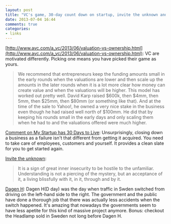 ```yaml
---
layout: post
title: "VC's game, 30-day count down on startup, invite the unknown and Sweden's switch to left hand driving."
date: 2013-07-04 16:44
comments: true
categories: 
- links
---
```


[http://www.avc.com/a_vc/2013/06/valuation-vs-ownership.html](http://www.avc.com/a_vc/2013/06/valuation-vs-ownership.html): VC are motivated differently. Picking one means you have picked their game as yours.
> We recommend that entrepreneurs keep the funding amounts small in the early rounds when the valuations are lower and then scale up the amounts in the later rounds when it is a lot more clear how money can create value and when the valuations will be higher. This model has worked out pretty well. David Karp raised $600k, then $4mm, then 5mm, then $25mm, then $80mm (or something like that). And at the time of the sale to Yahoo!, he owned a very nice stake in the business even though he had raised well north of $100mm. He did that by keeping his rounds small in the early days and only scaling them when he had to and the valuations offered were much higher.

[Comment on My Startup has 30 Days to Live](https://news.ycombinator.com/item?id=5940554): Unsurprisingly, closing down a business as a failure isn't that different from getting it acquired.  You need to take care of employees, customers and yourself. It provides a clean slate for you to get started again. 

[Invite the unknown](http://www.brainpickings.org/index.php/2013/06/18/anais-nin-the-unknown/): 
> It is a sign of great inner insecurity to be hostile to the unfamiliar.
> Understanding is not a piercing of the mystery, but an acceptance of it, a living blissfully with it, in it, through and by it.

[Dagen H](http://en.wikipedia.org/wiki/Dagen_H): Dagen H(D day) was the day when traffic in Swden switched from driving on the left-hand side to the right.  The government and the public have done a thorough job that there was actually less accidents when the switch happened.  It's amazing that nowadays the governments seem to have less apetite for this kind of massive project anymore. 
Bonus: checkout the Headlamp sold in Sweden not long before Dagen H.
